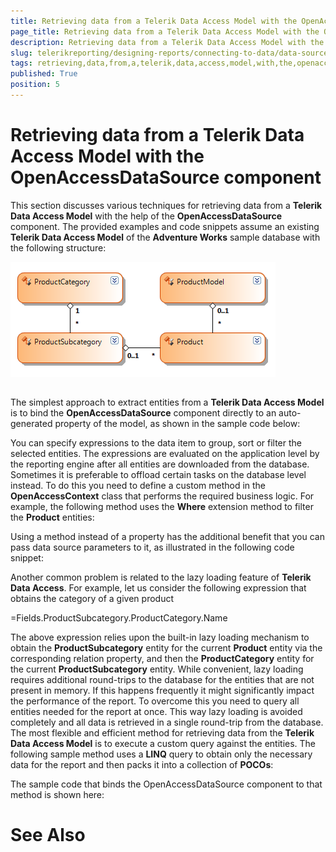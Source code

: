 ```yaml
---
title: Retrieving data from a Telerik Data Access Model with the OpenAccessDataSource component
page_title: Retrieving data from a Telerik Data Access Model with the OpenAccessDataSource component | for Telerik Reporting Documentation
description: Retrieving data from a Telerik Data Access Model with the OpenAccessDataSource component
slug: telerikreporting/designing-reports/connecting-to-data/data-source-components/openaccessdatasource-component/retrieving-data-from-a-telerik-data-access-model-with-the-openaccessdatasource-component
tags: retrieving,data,from,a,telerik,data,access,model,with,the,openaccessdatasource,component
published: True
position: 5
---
```


# Retrieving data from a Telerik Data Access Model with the OpenAccessDataSource component



This section discusses various techniques for retrieving data from a __Telerik Data Access Model__ with the help 
    	of the __OpenAccessDataSource__ component. The provided examples and code snippets assume an existing __Telerik Data Access Model__ 
    	of the __Adventure Works__ sample database with the following structure:

![](images/DataSources/OpenAccessDataSourceAdventureWorksEntityModel.png)

## 

The simplest approach to extract entities from a __Telerik Data Access Model__ is to bind the __OpenAccessDataSource__ component 
      	directly to an auto-generated property of the model, as shown in the sample code below:
      	

	



	



You can specify expressions to the data item to group, sort or filter the selected entities. The 
      	expressions are evaluated on the application level by the reporting engine after all entities are downloaded
      	from the database. Sometimes it is preferable to offload certain tasks on the database level instead. To do 
      	this you need to define a custom method in the __OpenAccessContext__ class that performs the required business logic. 
      	For example, the following method uses the __Where__ extension method to filter the __Product__ entities:
      	

	



	



Using a method instead of a property has the additional benefit that you can pass data source parameters to it, 
      	as illustrated in the following code snippet:
      	

	



	



Another common problem is related to the lazy loading feature of __Telerik Data Access__. For example, let us 
      	consider the following expression that obtains the category of a given product

=Fields.ProductSubcategory.ProductCategory.Name

The above expression relies upon the built-in lazy loading mechanism to obtain the __ProductSubcategory__ 
      	entity for the current __Product__ entity via the corresponding relation property, and then the __ProductCategory__ 
      	entity for the current __ProductSubcategory__ entity. While convenient, lazy loading requires additional round-trips
      	to the database for the entities that are not present in memory. If this happens frequently it might significantly 
      	impact the performance of the report. To overcome this you need to query all entities needed for the report at once. This way lazy 
       	loading is avoided completely and all data is retrieved in a single round-trip from the database.
        The most flexible and efficient method for retrieving data from the __Telerik Data Access Model__ is to execute a custom 
    	query against the entities. The following sample method uses a __LINQ__ query to obtain only the necessary data 
       	for the report and then packs it into a collection of __POCOs__:




	



	



The sample code that binds the OpenAccessDataSource component to that method is shown here:
      	

	



	



# See Also

